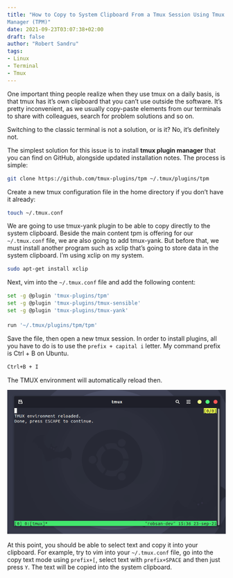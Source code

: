 ```yaml
---
title: "How to Copy to System Clipboard From a Tmux Session Using Tmux Plugin 
Manager (TPM)"
date: 2021-09-23T03:07:38+02:00
draft: false
author: "Robert Sandru"
tags: 
- Linux
- Terminal
- Tmux
---
```


One important thing people realize when they use tmux on a daily basis, is that
tmux has it’s own clipboard that you can’t use outside the software. It’s pretty inconvenient, as we usually copy-paste elements from our terminals to share with colleagues, search for problem solutions and so on.

Switching to the classic terminal is not a solution, or is it? No, it’s
definitely not.

The simplest solution for this issue is to install **tmux plugin manager**
that you can find on GitHub, alongside updated installation notes. The process
is simple:

```bash
git clone https://github.com/tmux-plugins/tpm ~/.tmux/plugins/tpm
```

Create a new tmux configuration file in the home directory if you don’t have it already:

```bash
touch ~/.tmux.conf
```

We are going to use tmux-yank plugin to be able to copy directly to the system clipboard. Beside the main content tpm is offering for our `~/.tmux.conf`
file, we are also going to add tmux-yank. But before that, we must install
another program such as xclip that’s going to store data in the system
clipboard. I’m using xclip on my system.

```bash
sudo apt-get install xclip
```

Next, vim into the `~/.tmux.conf` file and add the following content:

```bash
set -g @plugin 'tmux-plugins/tpm'
set -g @plugin 'tmux-plugins/tmux-sensible'
set -g @plugin 'tmux-plugins/tmux-yank'

run '~/.tmux/plugins/tpm/tpm'
```

Save the file, then open a new tmux session. In order to install plugins,
all you have to do is to use the `prefix + capital i` letter. My command prefix is
Ctrl + B on Ubuntu.

```bash
Ctrl+B + I
```

The TMUX environment will automatically reload then.

![Tmux](images/tmux.png)

At this point, you should be able to select text and copy it into your
clipboard. For example, try to vim into your `~/.tmux.conf` file, go into the
copy text mode using `prefix+[`, select text with `prefix+SPACE` and then
just press `Y`. The text will be copied into the system clipboard.
